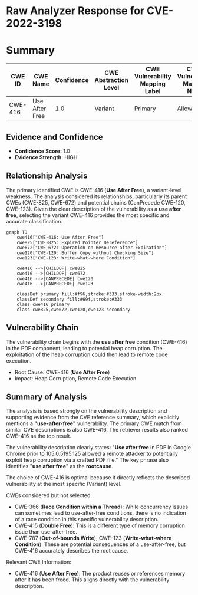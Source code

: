 # Raw Analyzer Response for CVE-2022-3198

# Summary
| CWE ID | CWE Name | Confidence | CWE Abstraction Level | CWE Vulnerability Mapping Label | CWE-Vulnerability Mapping Notes |
|---|---|---|---|---|---|
| CWE-416 | Use After Free | 1.0 | Variant | Primary | Allowed |

## Evidence and Confidence

*   **Confidence Score:** 1.0
*   **Evidence Strength:** HIGH

## Relationship Analysis
The primary identified CWE is CWE-416 (**Use After Free**), a variant-level weakness. The analysis considered its relationships, particularly its parent CWEs (CWE-825, CWE-672) and potential chains (CanPrecede CWE-120, CWE-123). Given the clear description of the vulnerability as a **use after free**, selecting the variant CWE-416 provides the most specific and accurate classification.

```mermaid
graph TD
    cwe416["CWE-416: Use After Free"]
    cwe825["CWE-825: Expired Pointer Dereference"]
    cwe672["CWE-672: Operation on Resource after Expiration"]
    cwe120["CWE-120: Buffer Copy without Checking Size"]
    cwe123["CWE-123: Write-what-where Condition"]
    
    cwe416 -->|CHILDOF| cwe825
    cwe416 -->|CHILDOF| cwe672
    cwe416 -->|CANPRECEDE| cwe120
    cwe416 -->|CANPRECEDE| cwe123
    
    classDef primary fill:#f96,stroke:#333,stroke-width:2px
    classDef secondary fill:#69f,stroke:#333
    class cwe416 primary
    class cwe825,cwe672,cwe120,cwe123 secondary
```

## Vulnerability Chain
The vulnerability chain begins with the **use after free** condition (CWE-416) in the PDF component, leading to potential heap corruption. The exploitation of the heap corruption could then lead to remote code execution.
  - Root Cause: CWE-416 (**Use After Free**)
  - Impact: Heap Corruption, Remote Code Execution

## Summary of Analysis
The analysis is based strongly on the vulnerability description and supporting evidence from the CVE reference summary, which explicitly mentions a **"use-after-free"** vulnerability. The primary CWE match from similar CVE descriptions is also CWE-416. The retriever results also ranked CWE-416 as the top result.

The vulnerability description clearly states: "**Use after free** in PDF in Google Chrome prior to 105.0.5195.125 allowed a remote attacker to potentially exploit heap corruption via a crafted PDF file." The key phrase also identifies "**use after free**" as the **rootcause**.

The choice of CWE-416 is optimal because it directly reflects the described vulnerability at the most specific (Variant) level.

CWEs considered but not selected:

*   CWE-366 (**Race Condition within a Thread**): While concurrency issues can sometimes lead to use-after-free conditions, there is no indication of a race condition in this specific vulnerability description.
*   CWE-415 (**Double Free**): This is a different type of memory corruption issue than use-after-free.
*   CWE-787 (**Out-of-bounds Write**), CWE-123 (**Write-what-where Condition**): These are potential consequences of a use-after-free, but CWE-416 accurately describes the root cause.

Relevant CWE Information:
*   CWE-416 (**Use After Free**): The product reuses or references memory after it has been freed. This aligns directly with the vulnerability description.